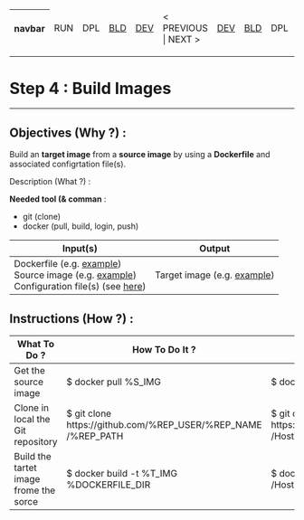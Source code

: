 <table>
    <thead>
        <tr>
            <th>navbar</th>
            <td>RUN</td>
            <td>DPL</td>
            <td><A href="https://github.com/babonet13/HostYourNode/tree/master/HowTo/2_InstallApplications">BLD</A></td>
            <td><A href="https://github.com/babonet13/HostYourNode/tree/master/HowTo/3_DefineDockerfiles">DEV</A></td>
            <td>< PREVIOUS | NEXT ></td>
            <td><A href="https://github.com/babonet13/HostYourNode/tree/master/HowTo/5_DeployContainers">DEV</A></td>
            <td><A href="https://github.com/babonet13/HostYourNode/tree/master/HowTo/5_DeployContainers">BLD</A></td>
            <td>DPL</td>
            <td>RUN</td>
            <th><A href="https://github.com/babonet13/HostYourNode/blob/master/Who/Profiles.md">profiles</A></th>
        </tr>
    </thead>
</table>

---
# Step 4 : Build Images
---

Objectives (Why ?) :
--
Build an __target image__ from a __source image__ by using a __Dockerfile__ and associated configrtation file(s). 

Description (What ?) :

__Needed tool (& comman__ : 
* git (clone)
* docker (pull, build, login, push)

<table>
    <thead>
        <tr>
            <th>Input(s)</th>
            <th>Output</th>
        </tr>
    </thead>
    <tbody>
        <tr>
        <td>Dockerfile (e.g. <A href="https://github.com/babonet13/HostYourNode/blob/master/Docker/bitcoind_pkg-ubuntu/Dockerfile">example</A>)</br>Source image (e.g. <A href="https://hub.docker.com/r/_/ubuntu/">example</A>)</br>Configuration file(s) (see <A href="https://github.com/babonet13/HostYourNode/blob/master/Docker/bitcoind_pkg-ubuntu/bitcoin.conf">here</A>)</td>
        <td>Target image (e.g. <A href="https://hub.docker.com/r/hostyournode/bitcoind_pkg-ubuntu_arm32v7/">example</A>)</td>
        </tr>
    </tbody>
</table>

Instructions (How ?) :
--

<table>
    <thead>
        <tr>
            <th>What To Do ?</th>
            <th>How To Do It ?</th>
            <th>Example</th>
        </tr>
    </thead>
    <tbody>
        <tr>
            <td>Get the source image</td>
            <td>$ docker pull %S_IMG</td>
            <td>$ docker pull ubuntu</td>
        </tr>
        <tr>
            <td>Clone in local the Git repository</td>
            <td>$ git clone https://github.com/%REP_USER/%REP_NAME /%REP_PATH</td>
            <td>$ git clone https://github.com/babonet13/HostYourNode /HostYourNode</td>
        </tr>
        <tr>
            <td>Build the tartet image frome the sorce  </td>
            <td>$ docker build -t %T_IMG %DOCKERFILE_DIR</td>
            <td>$ docker build -t ubuntu-pkg /HostYourNode/Docker/ubuntu-pkg</td>
        </tr>
    </tbody>
</table>

